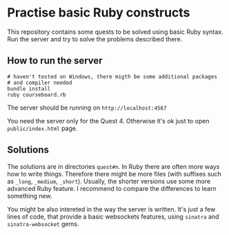 # Practise  basic Ruby constructs

This repository contains some quests to be solved using basic Ruby
syntax. Run the server and try to solve the problems described there.

## How to run the server

```
# haven't tested on Windows, there migth be some additional packages
# and compiler needed
bundle install 
ruby courseboard.rb
```

The server should be running on `http://localhost:4567`

You need the server only for the Quest 4. Otherwise it's ok just to open
`public/index.html` page.

## Solutions

The solutions are in directories `quest#n`. In Ruby there are often more
ways how to write things. Therefore there might be more files (with
suffixes such as `_long`, `_medium`, `_short`). Usually, the shorter
versions use some more advanced Ruby feature. I recommend to compare the
differences to learn something new.

You might be also intereted in the way the server is written. It's just
a few lines of code, that provide a basic websockets features, using
`sinatra` and `sinatra-websocket` gems.
